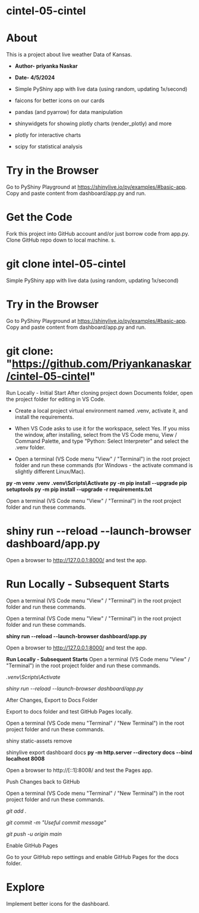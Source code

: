 
# cintel-05-cintel

# About 

This is a project about live weather Data of Kansas.
* **Author- priyanka Naskar**
* **Date- 4/5/2024**


* Simple PyShiny app with live data (using random, updating 1x/second)
* faicons for better icons on our cards
* pandas (and pyarrow) for data manipulation
* shinywidgets for showing plotly charts (render_plotly) and more
* plotly for interactive charts
* scipy for statistical analysis

# Try in the Browser

Go to PyShiny Playground at https://shinylive.io/py/examples/#basic-app. Copy and paste content from dashboard/app.py and run.

# Get the Code

Fork this project into  GitHub account and/or just borrow code from app.py. Clone  GitHub repo down to  local machine. s.

# git clone intel-05-cintel

Simple PyShiny app with live data (using random, updating 1x/second)

# Try in the Browser

Go to PyShiny Playground at https://shinylive.io/py/examples/#basic-app. Copy and paste content from dashboard/app.py and run.


# git clone: "https://github.com/Priyankanaskar/cintel-05-cintel"
Run Locally - Initial Start
After cloning project down  Documents folder, open the project folder for editing in VS Code.

* Create a local project virtual environment named .venv, activate it, and install the requirements.

* When VS Code asks to use it for the workspace, select Yes. If you miss the window, after installing, select from the VS Code menu, View / Command Palette, and type "Python: Select Interpreter" and select the .venv folder.

* Open a terminal (VS Code menu "View" / "Terminal") in the root project folder and run these commands (for Windows - the activate command is slightly different Linux/Mac).

**py -m venv .venv**
**.venv\Scripts\Activate**
**py -m pip install --upgrade pip setuptools**
**py -m pip install --upgrade -r requirements.txt**

Open a terminal (VS Code menu "View" / "Terminal") in
  the root project folder and run these commands.

# shiny run --reload --launch-browser dashboard/app.py

Open a browser to http://127.0.0.1:8000/ and test the app.

# Run Locally - Subsequent Starts

Open a terminal (VS Code menu "View" / "Terminal") in the root project folder and run these commands.

Open a terminal (VS Code menu "View" / "Terminal") in the root project folder and run these commands.

**shiny run --reload --launch-browser dashboard/app.py**

Open a browser to http://127.0.0.1:8000/ and test the app.

**Run Locally - Subsequent Starts**
Open a terminal (VS Code menu "View" / "Terminal") in the root project folder and run these commands.

*.venv\Scripts\Activate*

*shiny run --reload --launch-browser dashboard/app.py*

After Changes, Export to Docs Folder

Export to docs folder and test GitHub Pages locally.

Open a terminal (VS Code menu "Terminal" / "New Terminal") in the root project folder and run these commands.

shiny static-assets remove

shinylive export dashboard docs
**py -m http.server --directory docs --bind localhost 8008**

Open a browser to http://[::1]:8008/ and test the Pages app.

Push Changes back to GitHub

Open a terminal (VS Code menu "Terminal" / "New Terminal") in the root project folder and run these commands.

*git add .*

*git commit -m "Useful commit message"*

*git push -u origin main*

Enable GitHub Pages

Go to your GitHub repo settings and enable GitHub Pages for the docs folder.

# Explore
Implement better icons for the dashboard.


